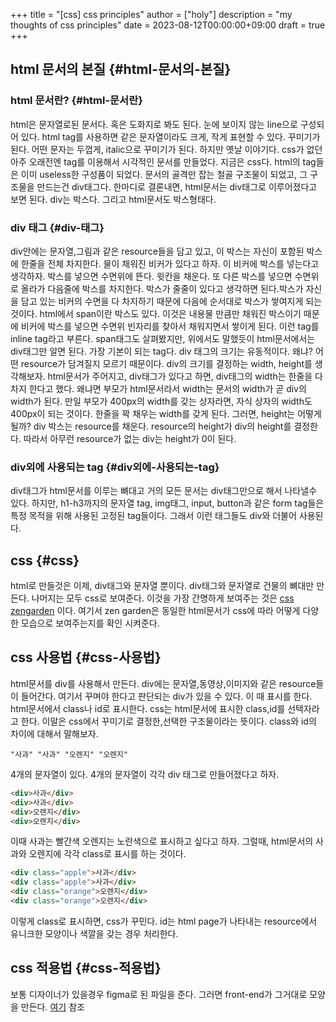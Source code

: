 +++
title = "[css] css principles"
author = ["holy"]
description = "my thoughts of css principles"
date = 2023-08-12T00:00:00+09:00
draft = true
+++

## html 문서의 본질 {#html-문서의-본질}


### html 문서란? {#html-문서란}

html은 문자열로된 문서다. 혹은 도화지로 봐도 된다. 눈에 보이지 않는
line으로 구성되어 있다. html tag를 사용하면 같은 문자열이라도 크게,
작게 표현할 수 있다. 꾸미기가 된다. 어떤 문자는 두껍게, italic으로
꾸미기가 된다. 하지만 옛날 이야기다. css가 없던 아주 오래전엔 tag를
이용해서 시각적인 문서를 만들었다. 지금은 css다. html의 tag들은 이미
useless한 구성품이 되었다. 문서의 골격만 잡는 철골 구조물이 되었고, 그
구조물을 만드는건 div태그다. 한마디로 결론내면, html문서는 div태그로
이루어졌다고 보면 된다. div는 박스다. 그리고 html문서도 박스형태다.


### div 태그 {#div-태그}

div안에는 문자열,그림과 같은 resource들을 담고 있고, 이 박스는 자신이
포함된 박스에 한줄을 전체 차지한다. 물이 채워진 비커가 있다고 하자. 이
비커에 박스를 넣는다고 생각하자. 박스를 넣으면 수면위에 뜬다. 윗칸을
채운다. 또 다른 박스를 넣으면 수면위로 올라가 다음줄에 박스를
차지한다. 박스가 줄줄이 있다고 생각하면 된다.박스가 자신을 담고 있는
비커의 수면을 다 차지하기 때문에 다음에 순서대로 박스가 쌓여지게 되는
것이다.  html에서 span이란 박스도 있다. 이것은 내용물 만큼만 채워진
박스이기 때문에 비커에 박스를 넣으면 수면위 빈자리를 찾아서 채워지면서
쌓이게 된다. 이런 tag를 inline tag라고 부른다. span태그도 살펴봤지만,
위에서도 말했듯이 html문서에서는 div태그만 알면 된다. 가장 기본이 되는
tag다. div 태그의 크기는 유동적이다. 왜냐? 어떤 resource가 담겨질지
모르기 때문이다. div의 크기를 결정하는 width, height를
생각해보자. html문서가 주어지고, div태그가 있다고 하면, div태그의
width는 한줄을 다 차지 한다고 했다. 왜냐면 부모가 html문서라서 width는
문서의 width가 곧 div의 width가 된다. 만일 부모가 400px의 width를 갖는
상자라면, 자식 상자의 width도 400px이 되는 것이다. 한줄을 꽉 채우는
width를 갖게 된다. 그러면, height는 어떻게 될까? div 박스는 resource를
채운다. resource의 height가 div의 height를 결정한다. 따라서 아무런
resource가 없는 div는 height가 0이 된다.


### div외에 사용되는 tag {#div외에-사용되는-tag}

div태그가 html문서를 이루는 뼈대고 거의 모든 문서는 div태그만으로 해서
나타낼수 있다. 하지만, h1-h3까지의 문자열 tag, img태그, input,
button과 같은 form tag들은 특정 목적을 위해 사용된 고정된
tag들이다. 그래서 이런 태그들도 div와 더불어 사용된다.


## css {#css}

html로 만들것은 이제, div태그와 문자열 뿐이다. div태그와 문자열로
건물의 뼈대만 만든다. 나머지는 모두 css로 보여준다. 이것을 가장
간명하게 보여주는 것은 [css zengarden](https://www.csszengarden.com/) 이다. 여기서 zen garden은 동일한
html문서가 css에 따라 어떻게 다양한 모습으로 보여주는지를 확인
시켜준다.


## css 사용법 {#css-사용법}

html문서를 div를 사용해서 만든다. div에는 문자열,동영상,이미지와 같은
resource들이 들어간다. 여기서 꾸며야 한다고 판단되는 div가 있을 수
있다. 이 때 표시를 한다. html문서에서 class나 id로 표시한다. css는
html문서에 표시한 class,id를 선택자라고 한다. 이말은 css에서 꾸미기로
결정한,선택한 구조물이라는 뜻이다. class와 id의 차이에 대해서
말해보자.

```text
"사과" "사과" "오렌지" "오렌지"
```

4개의 문자열이 있다. 4개의 문자열이 각각 div 태그로 만들어졌다고 하자.

```html
<div>사과</div>
<div>사과</div>
<div>오렌지</div>
<div>오렌지</div>
```

이때 사과는 빨간색 오렌지는 노란색으로 표시하고 싶다고 하자. 그럴때,
html문서의 사과와 오렌지에 각각 class로 표시를 하는 것이다.

```html
<div class="apple">사과</div>
<div class="apple">사과</div>
<div class="orange">오렌지</div>
<div class="orange">오렌지</div>
```

이렇게 class로 표시하면, css가 꾸민다. id는 html page가 나타내는
resource에서 유니크한 모양이나 색깔을 갖는 경우 처리한다.


## css 적용법 {#css-적용법}

보통 디자이너가 있을경우 figma로 된 파일을 준다. 그러면 front-end가
그거대로 모양을 만든다. [여기](https://www.youtube.com/watch?v=tIC9MfxGOow) 참조
